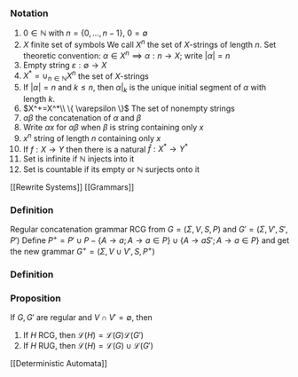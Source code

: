 ### Notation
1. $0\in\mathbb{N}$ with $n=\{ 0,\dots,n-1 \}$, $0=\emptyset$
2. $X$ finite set of symbols
   We call $X^n$ the set of $X$-strings of length $n$.
   Set theoretic convention:
   $\alpha\in X^n\implies \alpha:n\to X$; write $|\alpha|=n$
3. Empty string $\varepsilon : \emptyset\to X$
4. $X^*=\cup_{n\in \mathbb{N}}X^n$ the set of $X$-strings
5. If $|\alpha|=n$ and $k\leq n$, then $\alpha|_{k}$ is the unique initial segment of $\alpha$ with length $k$.
6. $X^+=X^*\\ \{ \varepsilon \}$ The set of nonempty strings
7. $\alpha \beta$ the concatenation of $\alpha$ and $\beta$ 
8. Write $\alpha x$ for $\alpha \beta$ when $\beta$ is string containing only $x$ 
9. $x^n$ string of length $n$ containing only $x$ 
10. If $f:X\to Y$ then there is a natural $\hat{f}:X^*\to Y^*$
11. Set is infinite if $\mathbb{N}$ injects into it
12. Set is countable if its empty or $\mathbb{N}$ surjects onto it

[[Rewrite Systems]]
[[Grammars]]

### Definition
Regular concatenation grammar RCG from $G=(\Sigma,V,S,P)$ and $G'=(\Sigma,V',S',P')$
Define $P^+=P'\cup P-\{ A\to a; A\to a\in P \}\cup \{ A\to aS';A\to a\in P \}$
and get the new grammar $G^+ =(\Sigma,V\cup V',S,P^+)$
### Definition

### Proposition
If $G,G'$ are regular and $V\cap V'=\emptyset$, then 
1. If $H$ RCG, then $\mathcal{L}(H)=\mathcal{L}(G)\mathcal{L}(G')$
2. If $H$ RUG, then $\mathcal{L}(H)=\mathcal{L}(G)\cup \mathcal{L}(G')$

[[Deterministic Automata]]
